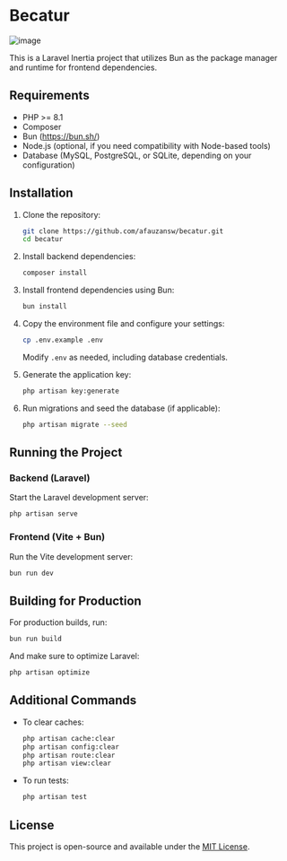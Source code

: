 # Becatur

![image](https://github.com/user-attachments/assets/4b1dffdf-4cda-4229-b037-af87b7cdec91)

This is a Laravel Inertia project that utilizes Bun as the package manager and runtime for frontend dependencies.

## Requirements

- PHP >= 8.1
- Composer
- Bun (https://bun.sh/)
- Node.js (optional, if you need compatibility with Node-based tools)
- Database (MySQL, PostgreSQL, or SQLite, depending on your configuration)

## Installation

1. Clone the repository:
   ```sh
   git clone https://github.com/afauzansw/becatur.git
   cd becatur
   ```

2. Install backend dependencies:
   ```sh
   composer install
   ```

3. Install frontend dependencies using Bun:
   ```sh
   bun install
   ```

4. Copy the environment file and configure your settings:
   ```sh
   cp .env.example .env
   ```
   Modify `.env` as needed, including database credentials.

5. Generate the application key:
   ```sh
   php artisan key:generate
   ```

6. Run migrations and seed the database (if applicable):
   ```sh
   php artisan migrate --seed
   ```

## Running the Project

### Backend (Laravel)
Start the Laravel development server:
```sh
php artisan serve
```

### Frontend (Vite + Bun)
Run the Vite development server:
```sh
bun run dev
```

## Building for Production

For production builds, run:
```sh
bun run build
```

And make sure to optimize Laravel:
```sh
php artisan optimize
```

## Additional Commands

- To clear caches:
  ```sh
  php artisan cache:clear
  php artisan config:clear
  php artisan route:clear
  php artisan view:clear
  ```

- To run tests:
  ```sh
  php artisan test
  ```

## License
This project is open-source and available under the [MIT License](LICENSE).

